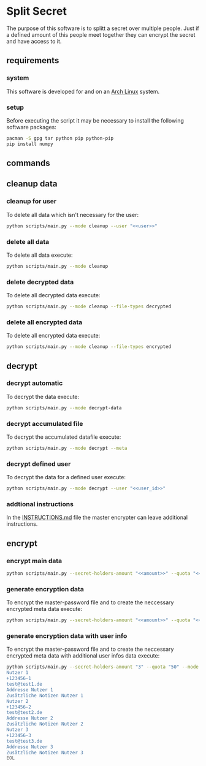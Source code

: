 # Split Secret
The purpose of this software is to splitt a secret over multiple people. Just if a defined amount of this people meet together they can encrypt the secret and have access to it. 

## requirements 

### system
This software is developed for and on an [Arch Linux](https://archlinux.org/) system.

### setup

Before executing the script it may be necessary to install the following software packages:

```bash
pacman -S gpg tar python pip python-pip
pip install numpy
```
## commands

## cleanup data

### cleanup for user

To delete all data which isn't necessary for the user:

```bash 
python scripts/main.py --mode cleanup --user "<<user>>"
```

### delete all data

To delete all data execute:

```bash 
python scripts/main.py --mode cleanup
```

### delete decrypted data
To delete all decrypted data execute:

```bash 
python scripts/main.py --mode cleanup --file-types decrypted
```

### delete all encrypted data
To delete all encrypted data execute:

```bash 
python scripts/main.py --mode cleanup --file-types encrypted
```

## decrypt 

### decrypt automatic
To decrypt the data execute:

```bash 
python scripts/main.py --mode decrypt-data
```

### decrypt accumulated file
To decrypt the accumulated datafile execute:

```bash 
python scripts/main.py --mode decrypt --meta
```


### decrypt defined user
To decrypt the data for a defined user execute:

```bash 
python scripts/main.py --mode decrypt --user "<<user_id>>"
```

### addtional instructions
In the [INSTRUCTIONS.md](./INSTRUCTIONS.md) file the master encrypter can leave additional instructions.

## encrypt

### encrypt main data
```bash 
python scripts/main.py --secret-holders-amount "<<amount>>" --quota "<<quota>>" --mode encrypt --master-password "<<master_password>>" --input-directory "<<input_directory>>"
```

### generate encryption data
To encrypt the master-password file and to create the neccessary encrypted meta data execute: 

```bash 
python scripts/main.py --secret-holders-amount "<<amount>>" --quota "<<quota>>" --mode encrypt --add-user-information --master-password "<<master_password>>" --meta
```

### generate encryption data with user info
To encrypt the master-password file and to create the neccessary encrypted meta data with additional user infos data execute: 

```bash 
python scripts/main.py --secret-holders-amount "3" --quota "50" --mode encrypt --add-user-information --master-password "<<master_password>>" --meta --add-user-information << EOL 
Nutzer 1
+123456-1
test@test1.de
Addresse Nutzer 1
Zusätzliche Notizen Nutzer 1
Nutzer 2
+123456-2
test@test2.de
Addresse Nutzer 2
Zusätzliche Notizen Nutzer 2
Nutzer 3
+123456-3
test@test3.de
Addresse Nutzer 3
Zusätzliche Notizen Nutzer 3
EOL
```
